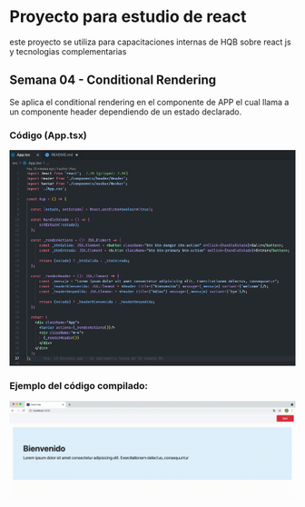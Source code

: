 # Proyecto para estudio de react

este proyecto se utiliza para capacitaciones internas de HQB sobre react js y tecnologias complementarias

## Semana 04 - Conditional Rendering

Se aplica el conditional rendering en el componente de APP el cual llama a un componente header dependiendo de un estado declarado.

### Código (App.tsx)
![](src/assets/img/demo-code.png)

### Ejemplo del código compilado:
![](src/assets/img/demo.gif)
